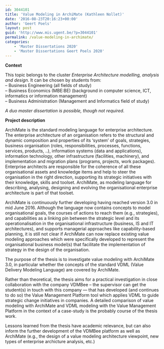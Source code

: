 ```yaml
---
id: 3044101
title: 'Value Modeling in ArchiMate (Kathleen Nollet)'
date: '2016-08-23T20:16:23+00:00'
author: 'Geert Poels'
layout: post
guid: 'http://www.mis.ugent.be/?p=3044101'
permalink: /value-modeling-in-archimate/
categories:
    - 'Master Dissertations 2020'
    - 'Master Dissertations Geert Poels 2020'
---
```


**Context**

This topic belongs to the cluster *Enterprise Architecture modelling, analysis and design*. It can be chosen by students from:  
– Business Engineering (all fields of study)  
– Business Economics (MBE:BE) (background in computer science, ICT, informatics or information management)  
– Business Administration (Management and Informatics field of study)

*A duo master dissertation is possible, though not required.*

**Project description**

ArchiMate​ is the standard modeling language for enterprise architecture. The enterprise architecture of an organisation refers to the structural and dynamic composition and properties of its ‘system’ of goals, strategies, business organisation (roles, responsibilities, processes, functions, services, products, ..), information systems (data and applications), information technology, other infrastructure (facilities, machinery), and implementation and migration plans (programs, projects, work packages). Enterprise architects are responsible for the coherence of all these organisational assets and knowledge items and help to steer the organisation in the right direction, supporting its strategic initiatives with their knowledge, skills and toolset. ArchiMate, as modeling language for describing, analysing, designing and evolving the organisational enterprise architecture is part of that toolset.

ArchiMate is continuously further developing having reached version 3.0 in mid June 2016. Although the language now contains concepts to model organisational goals, the courses of actions to reach them (e.g., strategies), and capabilities as a linking pin between the strategic level and its operationalisation in the organisational infrastructure (business, IS and IT architectures), and supports managerial approaches like capability-based planning, it is still not clear if ArchiMate can now replace existing value modeling approaches which were specifically developed to represent the organisational business model(s) that facilitate the implementation of strategy in the design of the organisation.

The purpose of the thesis is to investigate value modeling with ArchiMate 3.0, in particular whether the concepts of the standard VDML (Value Delivery Modeling Language) are covered by ArchiMate.

Rather than theoretical, the thesis aims for a practical investigation in close collaboration with the company VDMBee – the supervisor can get the student(s) in touch with this company — that has developed (and continues to do so) the Value Management Platform tool which applies VDML to guide strategic change initiatives in companies. A detailed comparison of value modeling with ArchiMate and VDML modeling with the Value Management Platform in the context of a case-study is the probably course of the thesis work.​

Lessons learned from the thesis have academic relevance, but can also inform the further development of the VDMBee platform as well as ArchiMate (e.g., the design of a value modeling architecture viewpoint, new types of enterprise archicture analysis, etc.)